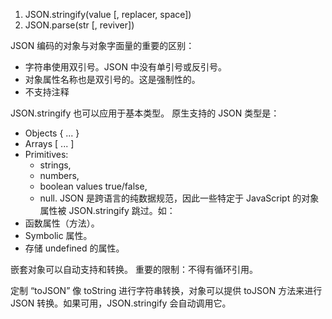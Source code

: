 1. JSON.stringify(value [, replacer, space])
2. JSON.parse(str [, reviver])

JSON 编码的对象与对象字面量的重要的区别：
+ 字符串使用双引号。JSON 中没有单引号或反引号。
+ 对象属性名称也是双引号的。这是强制性的。
+ 不支持注释

JSON.stringify 也可以应用于基本类型。
原生支持的 JSON 类型是：
+ Objects { ... }
+ Arrays [ ... ]
+ Primitives:
    + strings,
    + numbers,
    + boolean values true/false,
    + null.
JSON 是跨语言的纯数据规范，因此一些特定于 JavaScript 的对象属性被 JSON.stringify 跳过。如：
+ 函数属性（方法）。
+ Symbolic 属性。
+ 存储 undefined 的属性。

嵌套对象可以自动支持和转换。
重要的限制：不得有循环引用。

定制 “toJSON”
像 toString 进行字符串转换，对象可以提供 toJSON 方法来进行 JSON 转换。如果可用，JSON.stringify 会自动调用它。